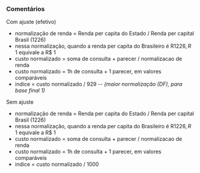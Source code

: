 ### Comentários 

Com ajuste (efetivo)
* normalização de renda = Renda per capita do Estado / Renda per capital Brasil (1226)
* nessa normalização, quando a renda per capita do Brasileiro é R$1226, R$ 1 equivale a R$ 1
* custo normalizado = soma de consulta + parecer / normalizacao de renda
* custo normalizado = 1h de consulta + 1 parecer, em valores comparáveis
* indice = custo normalizado / 929 -- *(maior normalização (DF), para base final 1)*

Sem ajuste
* normalização de renda = Renda per capita do Estado / Renda per capital Brasil (1226)
* nessa normalização, quando a renda per capita do Brasileiro é R$1226, R$ 1 equivale a R$ 1
* custo normalizado = soma de consulta + parecer / normalizacao de renda
* custo normalizado = 1h de consulta + 1 parecer, em valores comparáveis
* indice = custo normalizado / 1000
